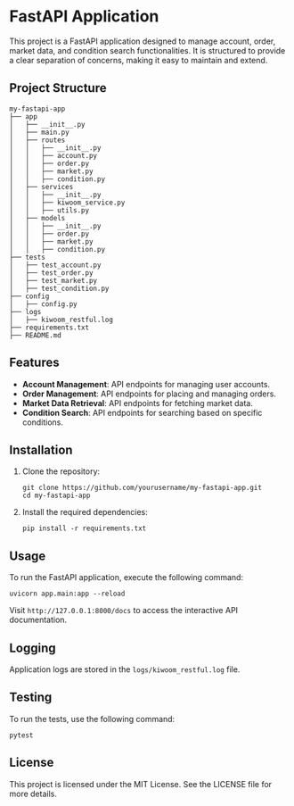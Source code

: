 # FastAPI Application

This project is a FastAPI application designed to manage account, order, market data, and condition search functionalities. It is structured to provide a clear separation of concerns, making it easy to maintain and extend.

## Project Structure

```
my-fastapi-app
├── app
│   ├── __init__.py
│   ├── main.py
│   ├── routes
│   │   ├── __init__.py
│   │   ├── account.py
│   │   ├── order.py
│   │   ├── market.py
│   │   ├── condition.py
│   ├── services
│   │   ├── __init__.py
│   │   ├── kiwoom_service.py
│   │   ├── utils.py
│   ├── models
│   │   ├── __init__.py
│   │   ├── order.py
│   │   ├── market.py
│   │   ├── condition.py
├── tests
│   ├── test_account.py
│   ├── test_order.py
│   ├── test_market.py
│   ├── test_condition.py
├── config
│   ├── config.py
├── logs
│   ├── kiwoom_restful.log
├── requirements.txt
├── README.md
```

## Features

- **Account Management**: API endpoints for managing user accounts.
- **Order Management**: API endpoints for placing and managing orders.
- **Market Data Retrieval**: API endpoints for fetching market data.
- **Condition Search**: API endpoints for searching based on specific conditions.

## Installation

1. Clone the repository:
   ```
   git clone https://github.com/yourusername/my-fastapi-app.git
   cd my-fastapi-app
   ```

2. Install the required dependencies:
   ```
   pip install -r requirements.txt
   ```

## Usage

To run the FastAPI application, execute the following command:
```
uvicorn app.main:app --reload
```

Visit `http://127.0.0.1:8000/docs` to access the interactive API documentation.

## Logging

Application logs are stored in the `logs/kiwoom_restful.log` file.

## Testing

To run the tests, use the following command:
```
pytest
```

## License

This project is licensed under the MIT License. See the LICENSE file for more details.